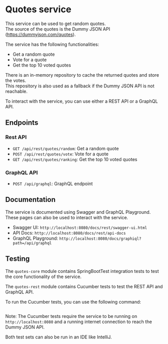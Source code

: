 # Quotes service

This service can be used to get random quotes.<br/>
The source of the quotes is the Dummy JSON API (https://dummyjson.com/quotes).

The service has the following functionalities:

- Get a random quote
- Vote for a quote
- Get the top 10 voted quotes

There is an in-memory repository to cache the returned quotes and store the votes.<br/>
This repository is also used as a fallback if the Dummy JSON API is not reachable.

To interact with the service, you can use either a REST API or a GraphQL API.

## Endpoints

### Rest API

- `GET /api/rest/quotes/random`: Get a random quote
- `POST /api/rest/quotes/vote`: Vote for a quote
- `GET /api/rest/quotes/ranking`: Get the top 10 voted quotes

### GraphQL API

- `POST /api/graphql`: GraphQL endpoint

## Documentation

The service is documented using Swagger and GraphQL Playground.<br/>
These pages can also be used to interact with the service.

- Swagger UI: `http://localhost:8080/docs/rest/swagger-ui.html`
- API Docs: `http://localhost:8080/docs/rest/api-docs`
- GraphQL Playground: `http://localhost:8080/docs/graphiql?path=/api/graphql`

## Testing

The `quotes-core` module contains SpringBootTest integration tests to test the core functionality of the service.

The `quotes-rest` module contains Cucumber tests to test the REST API and GraphQL API.

To run the Cucumber tests, you can use the following command:

```./mvnw clean test -pl quotes-test
```

Note: The Cucumber tests require the service to be running on `http://localhost:8080` and a running internet connection to reach the Dummy JSON API.<br/>

Both test sets can also be run in an IDE like IntelliJ.
